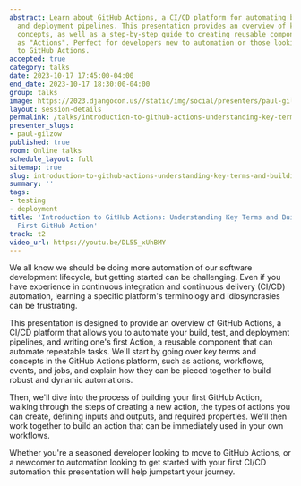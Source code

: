```yaml
---
abstract: Learn about GitHub Actions, a CI/CD platform for automating build, test,
  and deployment pipelines. This presentation provides an overview of key terms and
  concepts, as well as a step-by-step guide to creating reusable components known
  as "Actions". Perfect for developers new to automation or those looking to transition
  to GitHub Actions.
accepted: true
category: talks
date: 2023-10-17 17:45:00-04:00
end_date: 2023-10-17 18:30:00-04:00
group: talks
image: https://2023.djangocon.us//static/img/social/presenters/paul-gilzow.png
layout: session-details
permalink: /talks/introduction-to-github-actions-understanding-key-terms-and-building-your-first-github-action/
presenter_slugs:
- paul-gilzow
published: true
room: Online talks
schedule_layout: full
sitemap: true
slug: introduction-to-github-actions-understanding-key-terms-and-building-your-first-github-action
summary: ''
tags:
- testing
- deployment
title: 'Introduction to GitHub Actions: Understanding Key Terms and Building Your
  First GitHub Action'
track: t2
video_url: https://youtu.be/DL55_xUhBMY
---
```


We all know we should be doing more automation of our software development lifecycle, but getting started can be challenging. Even if you have experience in continuous integration and continuous delivery (CI/CD) automation, learning a specific platform's terminology and idiosyncrasies can be frustrating.

This presentation is designed to provide an overview of GitHub Actions, a CI/CD platform that allows you to automate your build, test, and deployment pipelines, and writing one's first Action, a reusable component that can automate repeatable tasks. We'll start by going over key terms and concepts in the GitHub Actions platform, such as actions, workflows, events, and jobs, and explain how they can be pieced together to build robust and dynamic automations.

Then, we'll dive into the process of building your first GitHub Action, walking through the steps of creating a new action, the types of actions you can create, defining inputs and outputs, and required properties. We'll then work together to build an action that can be immediately used in your own workflows.

Whether you're a seasoned developer looking to move to GitHub Actions, or a newcomer to automation looking to get started with your first CI/CD automation this presentation will help jumpstart your journey.
